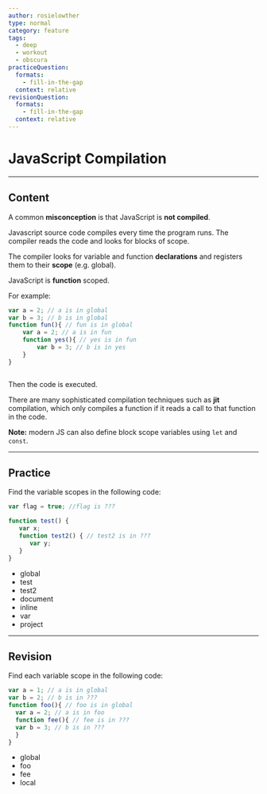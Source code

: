 ```yaml
---
author: rosielowther
type: normal
category: feature
tags:
  - deep
  - workout
  - obscura
practiceQuestion:
  formats:
    - fill-in-the-gap
  context: relative
revisionQuestion:
  formats:
    - fill-in-the-gap
  context: relative
---
```


# JavaScript Compilation


---

## Content

A common **misconception** is that JavaScript is **not compiled**.

Javascript source code compiles every time the program runs. The compiler reads the code and looks for blocks of scope.

The compiler looks for variable and function **declarations** and registers them to their **scope** (e.g. global).

JavaScript is **function** scoped.

For example:

```javascript
var a = 2; // a is in global
var b = 3; // b is in global
function fun(){ // fun is in global
    var a = 2; // a is in fun
    function yes(){ // yes is in fun
        var b = 3; // b is in yes
    }
}



```

Then the code is executed.

There are many sophisticated compilation techniques such as **jit** compilation, which only compiles a function if it reads a call to that function in the code.

**Note:** modern JS can also define block scope variables using `let` and `const`.


---

## Practice

Find the variable scopes in the following code:

```javascript
var flag = true; //flag is ???

function test() {
   var x;
   function test2() { // test2 is in ???
      var y;
   }
}
```

- global
- test
- test2
- document
- inline
- var
- project


---

## Revision

Find each variable scope in the following code:

```javascript
var a = 1; // a is in global
var b = 2; // b is in ???
function foo(){ // foo is in global
  var a = 2; // a is in foo
  function fee(){ // fee is in ???
  var b = 3; // b is in ???
  }
}
```

- global
- foo
- fee
- local
 

